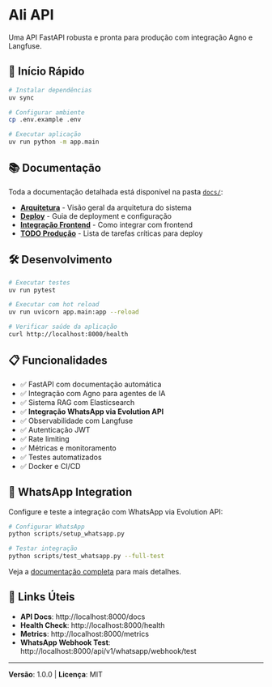 # Ali API

Uma API FastAPI robusta e pronta para produção com integração Agno e Langfuse.

## 🚀 Início Rápido

```bash
# Instalar dependências
uv sync

# Configurar ambiente
cp .env.example .env

# Executar aplicação
uv run python -m app.main
```

## 📚 Documentação

Toda a documentação detalhada está disponível na pasta [`docs/`](./docs/):

- **[Arquitetura](./docs/ARCHITECTURE.md)** - Visão geral da arquitetura do sistema
- **[Deploy](./docs/DEPLOY.md)** - Guia de deployment e configuração
- **[Integração Frontend](./docs/FRONTEND_INTEGRATION.md)** - Como integrar com frontend
- **[TODO Produção](./docs/PRODUCTION_TODO.md)** - Lista de tarefas críticas para deploy

## 🛠️ Desenvolvimento

```bash
# Executar testes
uv run pytest

# Executar com hot reload
uv run uvicorn app.main:app --reload

# Verificar saúde da aplicação
curl http://localhost:8000/health
```

## 📋 Funcionalidades

- ✅ FastAPI com documentação automática
- ✅ Integração com Agno para agentes de IA
- ✅ Sistema RAG com Elasticsearch
- ✅ **Integração WhatsApp via Evolution API**
- ✅ Observabilidade com Langfuse
- ✅ Autenticação JWT
- ✅ Rate limiting
- ✅ Métricas e monitoramento
- ✅ Testes automatizados
- ✅ Docker e CI/CD

## 📱 WhatsApp Integration

Configure e teste a integração com WhatsApp via Evolution API:

```bash
# Configurar WhatsApp
python scripts/setup_whatsapp.py

# Testar integração
python scripts/test_whatsapp.py --full-test
```

Veja a [documentação completa](./docs/WHATSAPP_SETUP.md) para mais detalhes.

## 🔗 Links Úteis

- **API Docs**: http://localhost:8000/docs
- **Health Check**: http://localhost:8000/health
- **Metrics**: http://localhost:8000/metrics
- **WhatsApp Webhook Test**: http://localhost:8000/api/v1/whatsapp/webhook/test

---

**Versão**: 1.0.0 | **Licença**: MIT
